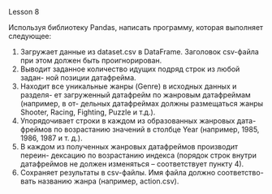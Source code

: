 Lesson 8

Используя библиотеку Pandas, написать программу, которая выполняет
следующее:

1. Загружает данные из dataset.csv в DataFrame. Заголовок csv-файла при
этом должен быть проигнорирован.
2. Выводит заданное количество идущих подряд строк из любой задан-
ной позиции датафрейма.
3. Находит все уникальные жанры (Genre) в исходных данных и разделя-
ет загруженный датафрейм по жанровым датафреймам (например, в от-
дельных датафреймах должны размещаться жанры Shooter, Racing, Fighting,
Puzzle и т.д.).
4. Упорядочивает строки в каждом из образованных жанровых дата-
фреймов по возрастанию значений в столбце Year (например, 1985, 1986,
1987 и т. д.).
5. В каждом из полученных жанровых датафреймов производит переин-
дексацию по возрастанию индекса (порядок строк внутри датафреймов не
должен изменяться – соответствует пункту 4).
6. Сохраняет результаты в csv-файлы. Имя файла должно соответство-
вать названию жанра (например, action.csv).
